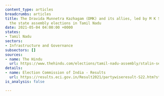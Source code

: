 ```yaml
---
content_type: articles
breadcrumbs: articles
title: The Dravida Munnetra Kazhagam (DMK) and its allies, led by M K Stalin, wins
  the state assembly elections in Tamil Nadu
date: 2021-05-04 04:00:00 +0000
states:
- Tamil Nadu
sectors:
- Infrastructure and Governance
subsectors: []
sources:
- name: The Hindu
  url: https://www.thehindu.com/elections/tamil-nadu-assembly/stalin-set-to-be-chief-minister-as-dmk-wins-after-10-years/article34466231.ece
details:
- name: Election Commission of India - Results
  url: https://results.eci.gov.in/Result2021/partywiseresult-S22.htm?st=S22
is_analysis: false

---
```

